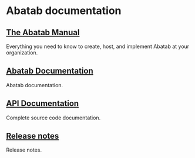 # Abatab documentation

## [The Abatab Manual](./man/index.md)

Everything you need to know to create, host, and implement Abatab at your organization.

## [Abatab Documentation](./documentation/index.md)

Abatab documentation.

## [API Documentation](./api/)

Complete source code documentation.

## [Release notes](./release-notes/index.md)

Release notes.
